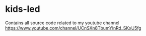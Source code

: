 # kids-led
Contains all source code related to my youtube channel https://www.youtube.com/channel/UCnSXn8TbumYlnRd_SKxU5fg
